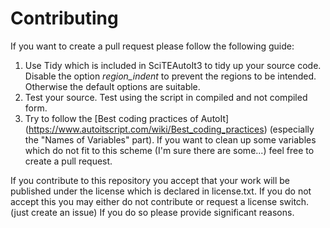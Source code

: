 # Contributing

If you want to create a pull request please follow the following guide:
1. Use Tidy which is included in SciTEAutoIt3 to tidy up your source code. Disable the option *region_indent* to prevent the regions
to be intended. Otherwise the default options are suitable.
2. Test your source. Test using the script in compiled and not compiled form.
3. Try to follow the [Best coding practices of AutoIt] (https://www.autoitscript.com/wiki/Best_coding_practices) (especially the "Names of Variables" part).
If you want to clean up some variables which do not fit to this scheme (I'm sure there are some...) feel free to create a pull request.


If you contribute to this repository you accept that your work will be published under the license which is declared in license.txt.
If you do not accept this you may either do not contribute or request a license switch. (just create an issue) If you do so please provide significant reasons.